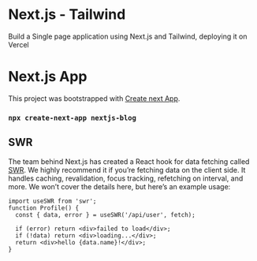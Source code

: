 # Next.js - Tailwind
Build a Single page application using Next.js and Tailwind, deploying it on Vercel

# Next.js App
This project was bootstrapped with [Create next App](https://nextjs.org/learn/basics/create-nextjs-app/setup).
### `npx create-next-app nextjs-blog`

## SWR
The team behind Next.js has created a React hook for data fetching called [SWR](https://swr.vercel.app/). We highly recommend it if you’re fetching data on the client side. It handles caching, revalidation, focus tracking, refetching on interval, and more. We won’t cover the details here, but here’s an example usage:
```
import useSWR from 'swr';
function Profile() {
  const { data, error } = useSWR('/api/user', fetch);

  if (error) return <div>failed to load</div>;
  if (!data) return <div>loading...</div>;
  return <div>hello {data.name}!</div>;
}
```